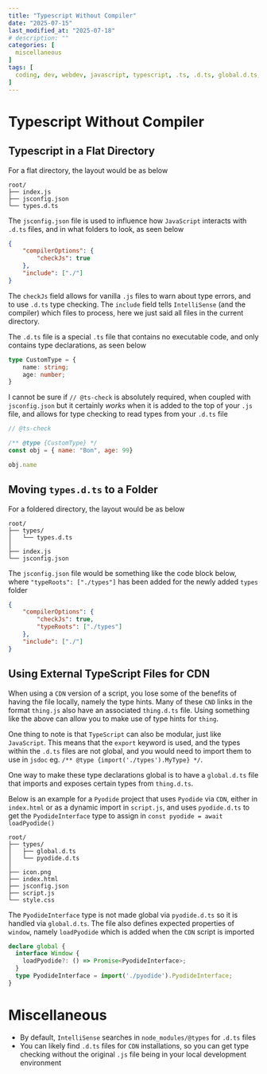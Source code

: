 ```yaml
---
title: "Typescript Without Compiler"
date: "2025-07-15"
last_modified_at: "2025-07-18"
# description: ""
categories: [
  miscellaneous
]
tags: [
  coding, dev, webdev, javascript, typescript, .ts, .d.ts, global.d.ts, jsconfig, jsconfig.json, type checking, typehints, type hinting, intellisense, vscode
]
---
```


# Typescript Without Compiler

## Typescript in a Flat Directory
For a flat directory, the layout would be as below
```text
root/
├── index.js
├── jsconfig.json
└── types.d.ts
```

The `jsconfig.json` file is used to influence how `JavaScript` interacts with `.d.ts` files, and in what folders to look, as seen below
```json
{
    "compilerOptions": {
        "checkJs": true
    },
    "include": ["./"]
}
```

The `checkJs` field allows for vanilla `.js` files to warn about type errors, and to use `.d.ts` type checking. The `include` field tells `IntelliSense` (and the compiler) which files to process, here we just said all files in the current directory.

The `.d.ts` file is a special `.ts` file that contains no executable code, and only contains type declarations, as seen below
```ts
type CustomType = {
    name: string;
    age: number;
}
```

I cannot be sure if `// @ts-check` is absolutely required, when coupled with `jsconfig.json` but it certainly *works* when it is added to the top of your `.js` file, and allows for type checking to read types from your `.d.ts` file
```javascript
// @ts-check

/** @type {CustomType} */
const obj = { name: "Bon", age: 99}

obj.name
```

## Moving `types.d.ts` to a Folder

For a foldered directory, the layout would be as below
```text
root/
├── types/
│   └── types.d.ts
│
├── index.js
└── jsconfig.json
```

The `jsconfig.json` file would be something like the code block below, where `"typeRoots": ["./types"]` has been added for the newly added `types` folder
```json
{
    "compilerOptions": {
        "checkJs": true,
        "typeRoots": ["./types"]
    },
    "include": ["./"]
}
```

## Using External TypeScript Files for CDN
When using a `CDN` version of a script, you lose some of the benefits of having the file locally, namely the type hints. Many of these `CND` links in the format `thing.js` also have an associated `thing.d.ts` file. Using something like the above can allow you to make use of type hints for `thing`.

One thing to note is that `TypeScript` can also be modular, just like `JavaScript`. This means that the `export` keyword is used, and the types within the `.d.ts` files are not global, and you would need to import them to use in `jsdoc` eg. `/** @type {import('./types').MyType} */`.

One way to make these type declarations global is to have a `global.d.ts` file that imports and exposes certain types from `thing.d.ts`.

Below is an example for a `Pyodide` project that uses `Pyodide` via `CDN`, either in `index.html` or as a dynamic import in `script.js`, and uses `pyodide.d.ts` to get the `PyodideInterface` type to assign in `const pyodide = await loadPyodide()`
```text
root/
├── types/
│   ├── global.d.ts
│   └── pyodide.d.ts
│
├── icon.png
├── index.html
├── jsconfig.json
├── script.js
└── style.css
```

The `PyodideInterface` type is not made global via `pyodide.d.ts` so it is handled via `global.d.ts`. The file also defines expected properties of `window`, namely `loadPyodide` which is added when the `CDN` script is imported
```typescript
declare global {
  interface Window {
    loadPyodide?: () => Promise<PyodideInterface>;
  }
  type PyodideInterface = import('./pyodide').PyodideInterface;
}
```

# Miscellaneous
- By default, `IntelliSense` searches in `node_modules/@types` for `.d.ts` files
- You can likely find `.d.ts` files for `CDN` installations, so you can get type checking without the original `.js` file being in your local development environment